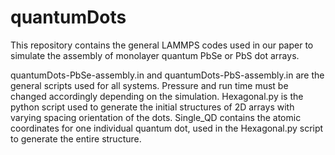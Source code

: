 # quantumDots
This repository contains the general LAMMPS codes used in our paper to simulate the assembly of monolayer quantum PbSe or PbS dot arrays. 


quantumDots-PbSe-assembly.in and quantumDots-PbS-assembly.in are the general scripts used for all systems. Pressure and run time must be changed accordingly depending on the simulation.
Hexagonal.py is the python script used to generate the initial structures of 2D arrays with varying spacing orientation of the dots.
Single_QD contains the atomic coordinates for one individual quantum dot, used in the Hexagonal.py script to generate the entire structure.
